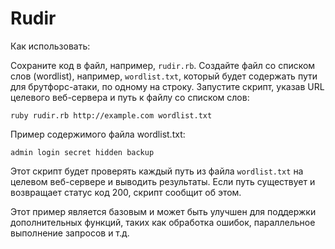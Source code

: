 # Rudir

Как использовать:

Сохраните код в файл, например, `rudir.rb`.
    Создайте файл со списком слов (wordlist), например, `wordlist.txt`, который будет содержать пути для брутфорс-атаки, по одному на строку.
    Запустите скрипт, указав URL целевого веб-сервера и путь к файлу со списком слов:

`ruby rudir.rb http://example.com wordlist.txt`

Пример содержимого файла wordlist.txt:

`admin
login
secret
hidden
backup`

Этот скрипт будет проверять каждый путь из файла `wordlist.txt` на целевом веб-сервере и выводить результаты. Если путь существует и возвращает статус код 200, скрипт сообщит об этом.

Этот пример является базовым и может быть улучшен для поддержки дополнительных функций, таких как обработка ошибок, параллельное выполнение запросов и т.д.
